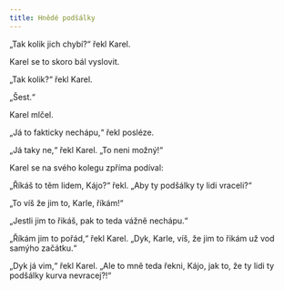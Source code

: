 ```yaml
---
title: Hnědé podšálky
---
```


„Tak kolik jich chybí?“ řekl Karel.

Karel se to skoro bál vyslovit.

„Tak kolik?“ řekl Karel.

„Šest.“

Karel mlčel.

„Já to fakticky nechápu,“ řekl posléze.

„Já taky ne,“ řekl Karel. „To neni možný!“

Karel se na svého kolegu zpříma podíval:

„Říkáš to těm lidem, Kájo?“ řekl. „Aby ty podšálky ty lidi vraceli?“

„To víš že jim to, Karle, říkám!“

„Jestli jim to řikáš, pak to teda vážně nechápu.“

„Říkám jim to pořád,“ řekl Karel. „Dyk, Karle, víš, že jim to řikám už vod samýho začátku.“

„Dyk já vim,“ řekl Karel. „Ale to mně teda řekni, Kájo, jak to, že ty lidi ty podšálky kurva nevracej?!“
